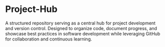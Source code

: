 # Project-Hub
A structured repository serving as a central hub for project development and version control. Designed to organize code, document progress, and showcase best practices in software development while leveraging GitHub for collaboration and continuous learning.
